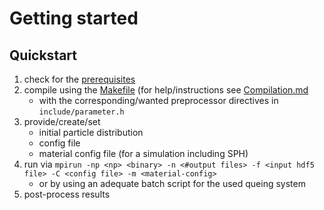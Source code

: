 # Getting started

## Quickstart

1. check for the [prerequisites](Prerequisites.md)
2. compile using the [Makefile](../Makefile) (for help/instructions see [Compilation.md](Compilation.md)
	* with the corresponding/wanted preprocessor directives in `include/parameter.h`
3. provide/create/set
	* initial particle distribution
	* config file
	* material config file (for a simulation including SPH)
3. run via `mpirun -np <np> <binary> -n <#output files> -f <input hdf5 file> -C <config file> -m <material-config>`
	* or by using an adequate batch script for the used queing system
4. post-process results


